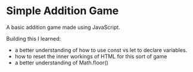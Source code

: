 # Simple Addition Game

A basic addition game made using JavaScript.

Building this I learned:
* a better understanding of how to use const vs let to declare variables.
* how to reset the inner workings of HTML for this sort of game
* a better understanding of Math.floor()
